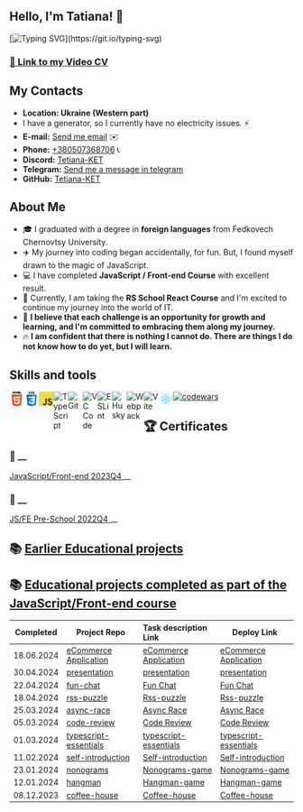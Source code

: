 ## Hello, I'm Tatiana! 👋

[![Typing SVG](https://readme-typing-svg.herokuapp.com?font=Fira+Code&weight=600&size=21&pause=1000&color=1B0E63FF&background=5BE0FF00&random=false&width=1000&lines=I+am+a+frontend+end+developer!)](https://git.io/typing-svg)

### [🎥 Link to my Video CV](https://youtu.be/uJQMlCJasOU)

## My Contacts

* __Location: Ukraine (Western part)__
* I have a generator, so I currently have no electricity issues. ⚡
* __E-mail:__   [Send me email](mailto:belangelphone@gmail.com) ✉️
* __Phone:__    [+380507368706](tel:+380507368706) 📞
* __Discord:__  [Tetiana-KET](https://discordapp.com/users/674720964143218723)
* __Telegram:__ [Send me a message in telegram](https://t.me/Tatiana_1000_Dribnyz)
* __GitHub:__   [Tetiana-KET](https://github.com/Tetiana-KET)

## About Me

- 🎓 I graduated with a degree in __foreign languages__ from Fedkovech Chernovtsy University.
- ✈️ My journey into coding began accidentally, for fun. But, I found myself drawn to the magic of JavaScript.
- 💻 I have completed __JavaScript / Front-end Course__ with excellent result.
- 🚀 Currently, I am taking the __RS School React Course__ and I'm excited to continue my journey into the world of IT.
- 🌟 __I believe that each challenge is an opportunity for growth and learning, and I'm committed to embracing them along my journey.__
- 🔥 __I am confident that there is nothing I cannot do. There are things I do not know how to do yet, but I will learn.__

## Skills and tools

<a href="https://developer.mozilla.org/en-US/docs/Web/HTML" target="_blank">
  <img align="left" alt="HTML5" width="26px" src="https://raw.githubusercontent.com/github/explore/80688e429a7d4ef2fca1e82350fe8e3517d3494d/topics/html/html.png"/>
</a>
<a href="https://developer.mozilla.org/en-US/docs/Web/CSS" target="_blank">
  <img align="left" alt="CSS" width="26px" src="https://raw.githubusercontent.com/github/explore/80688e429a7d4ef2fca1e82350fe8e3517d3494d/topics/css/css.png"/>
</a>
<a href="https://developer.mozilla.org/en-US/docs/Web/JavaScript" target="_blank">
  <img align="left" alt="JavaScript" width="26px" src="https://raw.githubusercontent.com/github/explore/80688e429a7d4ef2fca1e82350fe8e3517d3494d/topics/javascript/javascript.png"/>
</a>
<a href="https://www.typescriptlang.org/" target="_blank">
  <img align="left" alt="TypeScript" width="26px" src="https://github.com/remojansen/logo.ts/blob/master/ts.png?raw=true"/>
</a>
<a href="https://git-scm.com/" target="_blank">
  <img align="left" alt="Git" width="26px" src="https://git-scm.com/images/logos/downloads/Git-Icon-1788C.png"/>
</a>
<a href="https://code.visualstudio.com/" target="_blank">
  <img align="left" alt="VC Code" width="26px" src="https://code.visualstudio.com/assets/favicon.ico"/>
</a>
<a href="https://eslint.org/" target="_blank">
  <img align="left" alt="ESLint" width="26px" src="https://avatars.githubusercontent.com/u/6019716?s=200&v=4"/>
</a>
<a href="https://typicode.github.io/husky/" target="_blank">
  <img align="left" alt="Husky" width="26px" src="https://avatars.githubusercontent.com/u/4657106?s=200&v=4"/>
</a>
<a href="https://webpack.js.org/" target="_blank">
  <img align="left" alt="Webpack" width="30px" src="https://raw.githubusercontent.com/webpack/media/master/logo/icon-square-small.png"/>
</a>
<a href="https://vitejs.dev/" target="_blank">
  <img align="left" alt="Vite" width="26px" src="https://vitejs.dev/logo-with-shadow.png"/>
</a>
<a href="https://www.codewars.com/" target="_blank">
  <img alt="codewars" width="26px" src="https://www.codewars.com/packs/assets/logo.f607a0fb.svg"/>
</a>
<a href="https://reactjs.org/" target="_blank">
  <img align="left" alt="React" width="26px" src="https://raw.githubusercontent.com/github/explore/main/topics/react/react.png"/>
</a>

## 🏆 Certificates

### 📜 __<a href="https://app.rs.school/certificate/5pnrsvrg" target="_blank">
  JavaScript/Front-end 2023Q4
</a>__
### 📜 __<a href="https://app.rs.school/certificate/5pnrsvrg" target="_blank">
  JS/FE Pre-School 2022Q4
</a>__

	
## 📚 [Earlier Educational projects](https://github.com/Tetiana-KET/Educational-projects/blob/main/README.md)

## 📚 [Educational projects completed as part of the JavaScript/Front-end course](https://github.com/Tetiana-KET/RS-School-JSFE2023Q4/blob/main/README.md)

| Completed | Project Repo                                                                                             | Task description Link                                                                                                           | Deploy Link                                                                                                                            |
| ------------------------------------------------------------------------------------------------------- | ------------------------------------------------------------------------------------------------------- | :------------------------------------------------------------------------------------------------------------------------------ | -------------------------------------------------------------------------------------------------------------------------------------- |
| 18.06.2024 | [eCommerce Application](https://github.com/Tetiana-KET/eCommerce-Application)                       | [eCommerce Application](https://github.com/rolling-scopes-school/tasks/tree/master/tasks/eCommerce-Application)                                    | [eCommerce Application](https://ecommerce-sprint-4-release.netlify.app/about)                                     |
| 30.04.2024 | [presentation](https://github.com/Tetiana-KET/RS-School-JSFE2023Q4/tree/presentation)                   | [presentation ](https://github.com/rolling-scopes-school/tasks/tree/master/stage2/tasks/presentation)                           | [presentation](https://662e28923c7ed9abe653036d--sunny-moonbeam-a5aa78.netlify.app/)                                                   |
| 22.04.2024| [fun-chat](https://github.com/Tetiana-KET/RS-School-JSFE2023Q4/tree/fun-chat)                           | [Fun Chat](https://github.com/rolling-scopes-school/tasks/blob/master/stage2/tasks/fun-chat/README.md)                          | [Fun Chat](https://github.com/Tetiana-KET/RS-School-JSFE2023Q4/tree/fun-chat/README.md)                                                |
| 18.04.2024 | [rss-puzzle](https://github.com/Tetiana-KET/RS-School-JSFE2023Q4/tree/rss-puzzle)                       | [Rss-puzzle](https://github.com/rolling-scopes-school/tasks/tree/master/stage2/tasks/puzzle)                                    | [Rss-puzzle](https://rolling-scopes-school.github.io/tetiana-ket-JSFE2023Q4/rss-puzzle/index.html)                                     |
| 25.03.2024 | [async-race](https://github.com/Tetiana-KET/RS-School-JSFE2023Q4/tree/async-race)                       | [Async Race](https://github.com/rolling-scopes-school/tasks/blob/master/stage2/tasks/async-race/README.md)                      | [Async Race](https://github.com/Tetiana-KET/RS-School-JSFE2023Q4/tree/async-race/README.md)                                            |
| 05.03.2024 | [code-review](https://github.com/Tetiana-KET/RS-School-JSFE2023Q4/tree/code-review)                     | [Code Review](https://github.com/rolling-scopes-school/tasks/tree/master/stage2/tasks/code-review)                              | [Code Review](https://github.com/rolling-scopes-school/tetiana-ket-JSFE2023Q4/pull/54)                                                 |
| 01.03.2024 | [typescript-essentials](https://github.com/Tetiana-KET/RS-School-JSFE2023Q4/tree/typescript-essentials) | [typescript-essentials](https://github.com/rolling-scopes-school/tasks/blob/master/stage2/tasks/TypeScriptEssentials/README.md) | [typescript-essentials](https://github.com/Tetiana-KET/RS-School-JSFE2023Q4/blob/typescript-essentials/typescript-essentials/index.md) |
| 11.02.2024 | [self-introduction](https://github.com/Tetiana-KET/RS-School-JSFE2023Q4/tree/self-introduction)         | [Self-introduction ](https://github.com/rolling-scopes-school/tasks/tree/master/stage1/modules/self-introduction)               | [Self-introduction](https://github.com/Tetiana-KET/RS-School-JSFE2023Q4/blob/self-introduction/self-introduction/index.md)             |
| 23.01.2024 | [nonograms](https://github.com/Tetiana-KET/RS-School-JSFE2023Q4/tree/nonograms)                         | [Nonograms-game](https://github.com/rolling-scopes-school/tasks/tree/master/tasks/nonograms)                                    | [Nonograms-game](https://rolling-scopes-school.github.io/tetiana-ket-JSFE2023Q4/nonograms/index.html)                                  |
| 12.01.2024 | [hangman](https://github.com/Tetiana-KET/RS-School-JSFE2023Q4/tree/hangman)                             | [Hangman-game](https://github.com/rolling-scopes-school/tasks/tree/master/stage1/tasks/hangman)                                 | [Hangman-game](https://rolling-scopes-school.github.io/tetiana-ket-JSFE2023Q4/hangman/index.html)                                      |
| 08.12.2023 | [coffee-house](https://github.com/Tetiana-KET/RS-School-JSFE2023Q4/tree/coffee-house)                   | [Coffee-house](https://github.com/rolling-scopes-school/tasks/blob/master/tasks/coffee-house/coffee-house.md)                   | [Coffee-house](https://rolling-scopes-school.github.io/tetiana-ket-JSFE2023Q4/coffee-house/pages/Home/index.html)                      |




